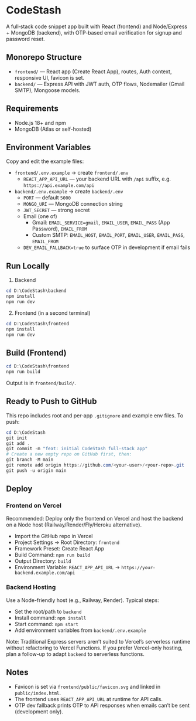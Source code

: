 # CodeStash

A full‑stack code snippet app built with React (frontend) and Node/Express + MongoDB (backend), with OTP-based email verification for signup and password reset.

## Monorepo Structure

- `frontend/` — React app (Create React App), routes, Auth context, responsive UI, favicon is set.
- `backend/` — Express API with JWT auth, OTP flows, Nodemailer (Gmail SMTP), Mongoose models.

## Requirements

- Node.js 18+ and npm
- MongoDB (Atlas or self-hosted)

## Environment Variables

Copy and edit the example files:

- `frontend/.env.example` → create `frontend/.env`
  - `REACT_APP_API_URL` — your backend URL with `/api` suffix, e.g. `https://api.example.com/api`
- `backend/.env.example` → create `backend/.env`
  - `PORT` — default `5000`
  - `MONGO_URI` — MongoDB connection string
  - `JWT_SECRET` — strong secret
  - Email (one of)
    - Gmail: `EMAIL_SERVICE=gmail`, `EMAIL_USER`, `EMAIL_PASS` (App Password), `EMAIL_FROM`
    - Custom SMTP: `EMAIL_HOST`, `EMAIL_PORT`, `EMAIL_USER`, `EMAIL_PASS`, `EMAIL_FROM`
  - `DEV_EMAIL_FALLBACK=true` to surface OTP in development if email fails

## Run Locally

1) Backend

```powershell
cd D:\CodeStash\backend
npm install
npm run dev
```

2) Frontend (in a second terminal)

```powershell
cd D:\CodeStash\frontend
npm install
npm run dev
```

## Build (Frontend)

```powershell
cd D:\CodeStash\frontend
npm run build
```
Output is in `frontend/build/`.

## Ready to Push to GitHub

This repo includes root and per‑app `.gitignore` and example env files. To push:

```powershell
cd D:\CodeStash
git init
git add .
git commit -m "feat: initial CodeStash full-stack app"
# Create a new empty repo on GitHub first, then:
git branch -M main
git remote add origin https://github.com/<your-user>/<your-repo>.git
git push -u origin main
```

## Deploy

### Frontend on Vercel

Recommended: Deploy only the frontend on Vercel and host the backend on a Node host (Railway/Render/Fly/Heroku alternative).

- Import the GitHub repo in Vercel
- Project Settings → Root Directory: `frontend`
- Framework Preset: Create React App
- Build Command: `npm run build`
- Output Directory: `build`
- Environment Variable: `REACT_APP_API_URL` → `https://your-backend.example.com/api`

### Backend Hosting

Use a Node-friendly host (e.g., Railway, Render). Typical steps:

- Set the root/path to `backend`
- Install command: `npm install`
- Start command: `npm start`
- Add environment variables from `backend/.env.example`

Note: Traditional Express servers aren’t suited to Vercel’s serverless runtime without refactoring to Vercel Functions. If you prefer Vercel-only hosting, plan a follow-up to adapt `backend` to serverless functions.

## Notes

- Favicon is set via `frontend/public/favicon.svg` and linked in `public/index.html`.
- The frontend uses `REACT_APP_API_URL` at runtime for API calls.
- OTP dev fallback prints OTP to API responses when emails can’t be sent (development only).
